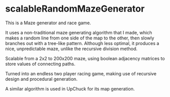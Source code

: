 # scalableRandomMazeGenerator

This is a Maze generator and race game.

It uses a non-traditional maze generating algorithm that I made, which makes a random line from one side of the map to the other, then slowly branches out with a tree-like pattern. Although less optimal, it produces a nice, unpredictable maze, unlike the recursive division method. 

Scalable from a 2x2 to 200x200 maze, using boolean adjacency matrices to store values of connecting paths. 

Turned into an endless two player racing game, making use of recursive design and procedural generation.

A similar algorithm is used in UpChuck for its map generation. 
